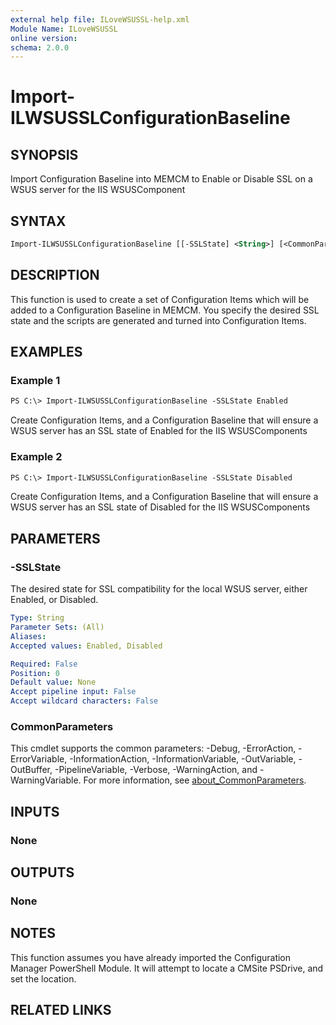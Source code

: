 ```yaml
---
external help file: ILoveWSUSSL-help.xml
Module Name: ILoveWSUSSL
online version:
schema: 2.0.0
---
```


# Import-ILWSUSSLConfigurationBaseline

## SYNOPSIS

Import Configuration Baseline into MEMCM to Enable or Disable SSL on a WSUS server for the IIS WSUSComponent

## SYNTAX

```ps
Import-ILWSUSSLConfigurationBaseline [[-SSLState] <String>] [<CommonParameters>]
```

## DESCRIPTION

This function is used to create a set of Configuration Items which will be added to a Configuration Baseline in MEMCM.
You specify the desired SSL state and the scripts are generated and turned into Configuration Items.

## EXAMPLES

### Example 1

```ps
PS C:\> Import-ILWSUSSLConfigurationBaseline -SSLState Enabled
```

Create Configuration Items, and a Configuration Baseline that will ensure a WSUS server has an SSL state of Enabled for the IIS WSUSComponents

### Example 2

```ps
PS C:\> Import-ILWSUSSLConfigurationBaseline -SSLState Disabled
```

Create Configuration Items, and a Configuration Baseline that will ensure a WSUS server has an SSL state of Disabled for the IIS WSUSComponents

## PARAMETERS

### -SSLState

The desired state for SSL compatibility for the local WSUS server, either Enabled, or Disabled.

```yaml
Type: String
Parameter Sets: (All)
Aliases:
Accepted values: Enabled, Disabled

Required: False
Position: 0
Default value: None
Accept pipeline input: False
Accept wildcard characters: False
```

### CommonParameters

This cmdlet supports the common parameters: -Debug, -ErrorAction, -ErrorVariable, -InformationAction, -InformationVariable, -OutVariable, -OutBuffer, -PipelineVariable, -Verbose, -WarningAction, and -WarningVariable. For more information, see [about_CommonParameters](http://go.microsoft.com/fwlink/?LinkID=113216).

## INPUTS

### None

## OUTPUTS

### None

## NOTES

This function assumes you have already imported the Configuration Manager PowerShell Module. It will attempt to locate a CMSite PSDrive, and set the location.

## RELATED LINKS
